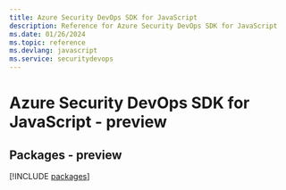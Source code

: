 ```yaml
---
title: Azure Security DevOps SDK for JavaScript
description: Reference for Azure Security DevOps SDK for JavaScript
ms.date: 01/26/2024
ms.topic: reference
ms.devlang: javascript
ms.service: securitydevops
---
```

# Azure Security DevOps SDK for JavaScript - preview
## Packages - preview
[!INCLUDE [packages](security-devops-index.md)]